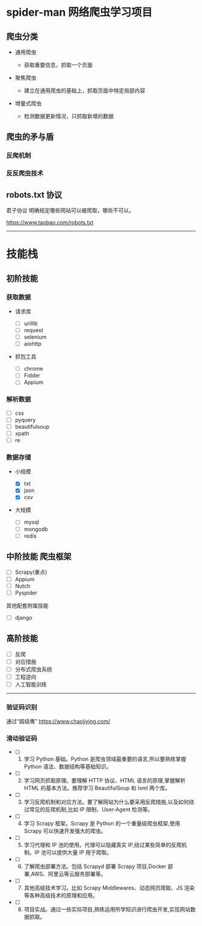 # spider-man 网络爬虫学习项目

## 爬虫分类

- 通用爬虫

  - 获取重要信息，抓取一个页面

- 聚焦爬虫

  - 建立在通用爬虫的基础上，抓取页面中特定局部内容

- 增量式爬虫

  - 检测数据更新情况，只抓取新增的数据

## 爬虫的矛与盾

### 反爬机制

### 反反爬虫技术

## robots.txt 协议

君子协议 明确规定哪些网站可以被爬取，哪些不可以。

https://www.taobao.com/robots.txt

---

# 技能栈

## 初阶技能

### 获取数据

- 请求库

  - [ ] urillib
  - [ ] request
  - [ ] selenium
  - [ ] aiohttp

- 抓包工具

  - [ ] chrome
  - [ ] Fidder
  - [ ] Appium

### 解析数据

- [ ] css
- [ ] pyquery
- [ ] beautifulsoup
- [ ] xpath
- [ ] re

### 数据存储

- 小规模

  - [x] txt
  - [x] json
  - [x] csv

- 大规模

  - [ ] mysql
  - [ ] mongodb
  - [ ] redis

## 中阶技能 爬虫框架

- [ ] Scrapy(重点)
- [ ] Appium
- [ ] Nutch
- [ ] Pyspider

其他配套附属技能

- [ ] django

## 高阶技能

- [ ] 反爬
- [ ] 对应措施
- [ ] 分布式爬虫系统
- [ ] 工程逆向
- [ ] 人工智能训练

---

### 验证码识别

通过“超级鹰” https://www.chaojiying.com/

### 滑动验证码

- [ ] 1. 学习 Python 基础。Python 是爬虫领域最重要的语言,所以要熟练掌握 Python 语法、数据结构等基础知识。
- [ ] 2. 学习网页抓取原理。要理解 HTTP 协议、HTML 语言的原理,掌握解析 HTML 的基本方法。推荐学习 BeautifulSoup 和 lxml 两个库。
- [ ] 3. 学习反爬机制和对应方法。要了解网站为什么要采用反爬措施,以及如何绕过常见的反爬机制,比如 IP 限制、User-Agent 检测等。
- [ ] 4. 学习 Scrapy 框架。Scrapy 是 Python 的一个重量级爬虫框架,使用 Scrapy 可以快速开发强大的爬虫。
- [ ] 5. 学习代理和 IP 池的使用。代理可以隐藏真实 IP,绕过某些简单的反爬机制。IP 池可以提供大量 IP 用于爬取。
- [ ] 6. 了解爬虫部署方法。包括 Scrapyd 部署 Scrapy 项目,Docker 部署,AWS、阿里云等云服务部署等。
- [ ] 7. 其他高级技术学习。比如 Scrapy Middlewares、动态网页爬取、JS 渲染等各种高级技术的原理和应用。
- [ ] 8. 项目实战。通过一些实际项目,熟练运用所学知识进行爬虫开发,实现网站数据抓取。
